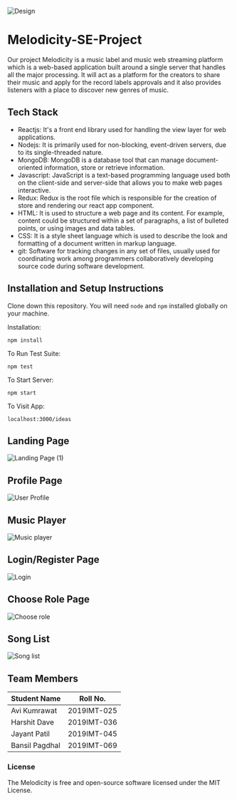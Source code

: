 
![Design](https://user-images.githubusercontent.com/56076028/141937031-e7329cb4-6696-4559-8363-bffa026a3ee1.png)


# Melodicity-SE-Project
Our project Melodicity is a music label and music web streaming platform which is a web-based application built around a single server that handles all the major processing. It will act as a platform for the creators to share their music and apply for the record labels approvals and it also provides listeners with a place to discover new genres of music. 

## Tech Stack
* Reactjs: It's a front end library used for handling the view layer for web applications.
* Nodejs: It is primarily used for non-blocking, event-driven servers, due to its single-threaded nature.
* MongoDB: MongoDB is a database tool that can manage document-oriented information, store or retrieve information.
* Javascript: JavaScript is a text-based programming language used both on the client-side and server-side that allows you to make web pages interactive.
* Redux: Redux is the root file which is responsible for the creation of store and rendering our react app component.
* HTML: It is used to structure a web page and its content. For example, content could be structured within a set of paragraphs, a list of bulleted points, or using images and data tables.
* CSS: It is a style sheet language which is used to describe the look and formatting of a document written in markup language.
* git: Software for tracking changes in any set of files, usually used for coordinating work among programmers collaboratively developing source code during software development.

## Installation and Setup Instructions
Clone down this repository. You will need `node` and `npm` installed globally on your machine.  

Installation:

`npm install`  

To Run Test Suite:  

`npm test`  

To Start Server:

`npm start`  

To Visit App:

`localhost:3000/ideas`  


## Landing Page

![Landing Page (1)](https://user-images.githubusercontent.com/56076028/142868867-6914f523-dd00-4579-aea9-18cdfff2852b.png)

## Profile Page

![User Profile](https://user-images.githubusercontent.com/56076028/142869229-1d06ae70-d05e-4512-b7ca-2288c01be48f.png)


## Music Player

![Music player](https://user-images.githubusercontent.com/56076028/142867884-d56d0653-3585-4ec9-bd79-554d109eb38d.png)


## Login/Register Page

![Login](https://user-images.githubusercontent.com/56076028/142867979-b4d23e0f-f476-40b8-94d8-f3b0856aee63.png)


## Choose Role Page

![Choose role](https://user-images.githubusercontent.com/56076028/142867997-9e7ecb36-13e4-4d2e-8264-d43eea23142c.png)


## Song List

![Song list](https://user-images.githubusercontent.com/56076028/142868903-74bf96c1-4138-4917-83f7-16d7bb225d7e.png)


## Team Members

Student Name | Roll No.
---|---
Avi Kumrawat | 2019IMT-025
Harshit Dave | 2019IMT-036
Jayant Patil | 2019IMT-045
Bansil Pagdhal | 2019IMT-069

### License

The Melodicity is free and open-source software licensed under the MIT License.
